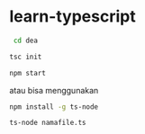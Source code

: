 # learn-typescript

```bash
 cd dea
 ```

```bash
tsc init
```

```bash
npm start
```

atau bisa menggunakan

```bash
npm install -g ts-node
```

```bash
ts-node namafile.ts
```
